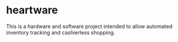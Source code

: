 # heartware
This is a hardware and software project intended to allow automated inventory tracking and cashierless shopping.
